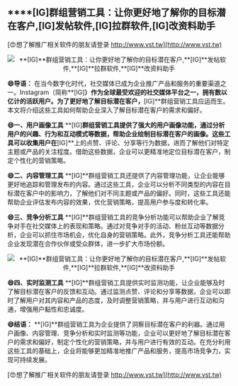 ## ****[IG]**群组营销工具：让你更好地了解你的目标潜在客户,**[IG]**发帖软件,**[IG]**拉群软件,**[IG]**改资料助手**

[😍想了解推广相关软件的朋友请登录 http://www.vst.tw](http://www.vst.tw)

 <center><img src="https://vst.tw/MP4/tuiguang/png/0.png" alt="**[IG]**群组营销工具：让你更好地了解你的目标潜在客户,**[IG]**发帖软件,**[IG]**拉群软件,**[IG]**改资料助手"></center>

**😄导语：**
在当今数字化时代，社交媒体已成为企业推广产品和服务的重要渠道之一。Instagram（简称**[IG]**）作为全球最受欢迎的社交媒体平台之一，拥有数以亿计的活跃用户。为了更好地了解目标潜在客户，**[IG]**群组营销工具应运而生。本文将介绍这些工具如何帮助企业深入了解目标潜在客户的需求和偏好。

**😄一、用户画像工具**
**[IG]**群组营销工具提供了强大的用户画像功能，通过分析用户的兴趣、行为和互动模式等数据，帮助企业绘制目标潜在客户的画像。这些工具可以收集用户在**[IG]**上的点赞、评论、分享等行为数据，进而了解他们对特定主题或产品的关注程度。借助这些数据，企业可以更精准地定位目标潜在客户，制定个性化的营销策略。

**😄二、内容管理工具**
**[IG]**群组营销工具还提供了内容管理功能，让企业能够更好地追踪和管理发布的内容。通过这些工具，企业可以分析不同类型的内容在目标潜在客户中的影响力，了解他们对不同主题或产品的偏好。同时，这些工具还能帮助企业评估发布内容的效果，优化营销策略，提高用户参与度和转化率。

**😄三、竞争分析工具**
**[IG]**群组营销工具的竞争分析功能可以帮助企业了解竞争对手在社交媒体上的表现和策略。通过对竞争对手的活动、粉丝互动等数据分析，企业可以抓住市场机会，优化自身的营销策略。此外，竞争分析工具还能帮助企业发现潜在合作伙伴或受众群体，进一步扩大市场份额。

 <center><img src="https://vst.tw/MP4/tuiguang/png/0.png" alt="**[IG]**群组营销工具：让你更好地了解你的目标潜在客户,**[IG]**发帖软件,**[IG]**拉群软件,**[IG]**改资料助手"></center>

**😄四、实时监测工具**
**[IG]**群组营销工具提供实时监测功能，让企业能够及时了解目标潜在客户的反馈和互动。通过监测点赞、评论和分享等数据，企业可以即时了解用户对其内容和产品的态度，及时调整营销策略，并与用户进行互动和沟通，增强用户黏性和忠诚度。

**😄结语：**
**[IG]**群组营销工具为企业提供了洞察目标潜在客户的利器。通过用户画像、内容管理、竞争分析和实时监测等功能，企业可以更好地了解目标潜在客户的需求和偏好，制定个性化的营销策略，并与用户进行有效的互动。在充分利用这些工具的基础上，企业将能够更加精准地推广产品和服务，提高市场竞争力，实现可持续发展。

[😍想了解推广相关软件的朋友请登录 http://www.vst.tw](http://www.vst.tw)



